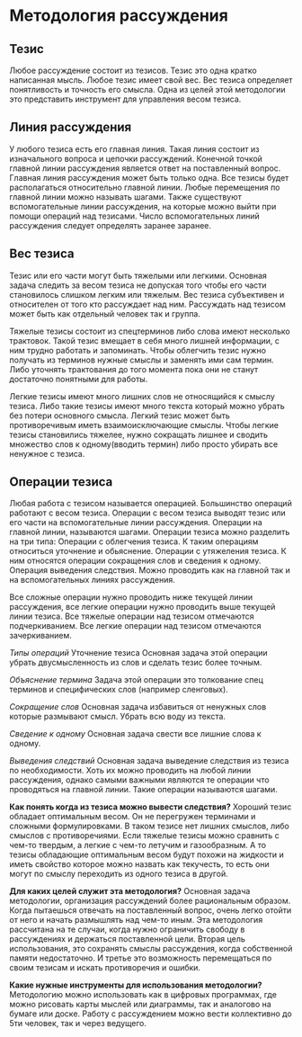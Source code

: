 # Методология рассуждения

## Тезис
Любое рассуждение состоит из тезисов. Тезис это одна кратко написанная мысль. Любое тезис имеет свой вес. Вес тезиса определяет понятливость и точность его смысла. Одна из целей этой методологии это представить инструмент для управления весом тезиса.



## Линия рассуждения
У любого тезиса есть его главная линия. Такая линия состоит из изначального вопроса и цепочки рассуждений. Конечной точкой главной линии рассуждения является ответ на поставленный вопрос. Главная линия рассуждения может быть только одна. Все тезисы будет располагаться относительно главной линии. Любые перемещения по главной линии можно называть шагами. Также существуют вспомогательные линии рассуждения, на которые можно выйти при помощи операций над тезисами. Число вспомогательных линий рассуждения следует определять заранее заранее.



## Вес тезиса
Тезис или его части могут быть тяжелыми или легкими. Основная задача следить за весом тезиса не допуская того чтобы его части становилось слишком легким или тяжелым. Вес тезиса субъективен и относителен от того кто рассуждает над ним. Рассуждать над тезисом может быть как отдельный человек так и группа.

Тяжелые тезисы состоит из спецтерминов либо слова имеют несколько трактовок. Такой тезис вмещает в себя много лишней информации, с ним трудно работать и запоминать. Чтобы облегчить тезис нужно получать из терминов нужные смыслы и заменять ими сам термин. Либо уточнять трактования до того момента пока они не станут достаточно понятными для работы.

Легкие тезисы имеют много лишних слов не относящийся к смыслу тезиса. Либо такие тезисы имеют много текста который можно убрать без потери основного смысла. Легкий тезис может быть противоречивым иметь взаимоисключающие смыслы. Чтобы легкие тезисы становились тяжелее, нужно сокращать лишнее и сводить множество слов к одному(вводить термин) либо просто убирать все ненужное с тезиса.


## Операции тезиса
Любая работа с тезисом называется операцией. Большинство операций работают с весом тезиса. Операции с весом тезиса выводят тезис или его части на вспомогательные линии рассуждения. Операции на главной линии, называются шагами. Операции тезиса можно разделить на три типа:
Операции с облегчения тезиса. К таким операциям относиться уточнение и обьяснение. 
Операции с утяжеления тезиса. К ним относятся операции сокращения слов и сведения к одному. 
Операция выведения следствия. Можно проводить как на главной так и на вспомогательных линиях рассуждения.

Все сложные операции нужно проводить ниже текущей линии рассуждения, все легкие операции нужно проводить выше текущей линии тезиса. Все тяжелые операции над тезисом отмечаются подчеркиванием. Все легкие операции над тезисом отмечаются зачеркиванием.



*Типы операций*
Уточнение тезиса
Основная задача этой операции убрать двусмысленность из слов и сделать тезис более точным.

*Объяснение термина*
Задача этой операции это толкование спец терминов и специфических слов (например сленговых).

*Сокращение слов*
Основная задача избавиться от ненужных слов которые размывают смысл. Убрать всю воду из текста.

*Сведение к одному*
Основная задача свести все лишние слова к одному.

*Выведения следствий*
Основная задача выведение следствия из тезиса по необходимости. Хоть их можно проводить на любой линии рассуждения, однако самыми важными являются те операции что проводяться на главной линии. Такие операции называются шагами.

**Как понять когда из тезиса можно вывести следствия?**
Хороший тезис обладает оптимальным весом. Он не перегружен терминами и сложными формулировками. В таком тезисе нет лишних смыслов, либо смыслов с противоречиями. Если тяжелые тезисы можно сравнить с чем-то твердым, а легкие с чем-то летучим и газообразным. А то тезисы обладающие оптимальным весом будут похожи на жидкости и иметь свойство которое можно назвать как текучесть, то есть они могут по смыслу переходить из одного тезиса в другой.

**Для каких целей служит эта методология?**
Основная задача методологии, организация рассуждений более рациональным образом. Когда пытаешься отвечать на поставленный вопрос, очень легко отойти от него и начать размышлять над чем-то иным. Эта методология рассчитана на те случаи, когда нужно ограничить свободу в рассуждениях и держаться поставленной цели. Вторая цель использования, это сохранять смыслы рассуждения, когда собственной памяти недостаточно. И третье это возможность перемещаться по своим тезисам и искать противоречия и ошибки.

**Какие нужные инструменты для использования методологии?**
Методологию можно использовать как в цифровых программах, где можно рисовать карты мыслей или диаграммы, так и аналогово на бумаге или доске. Работу с рассуждением можно вести коллективно до 5ти человек, так и через ведущего. 

